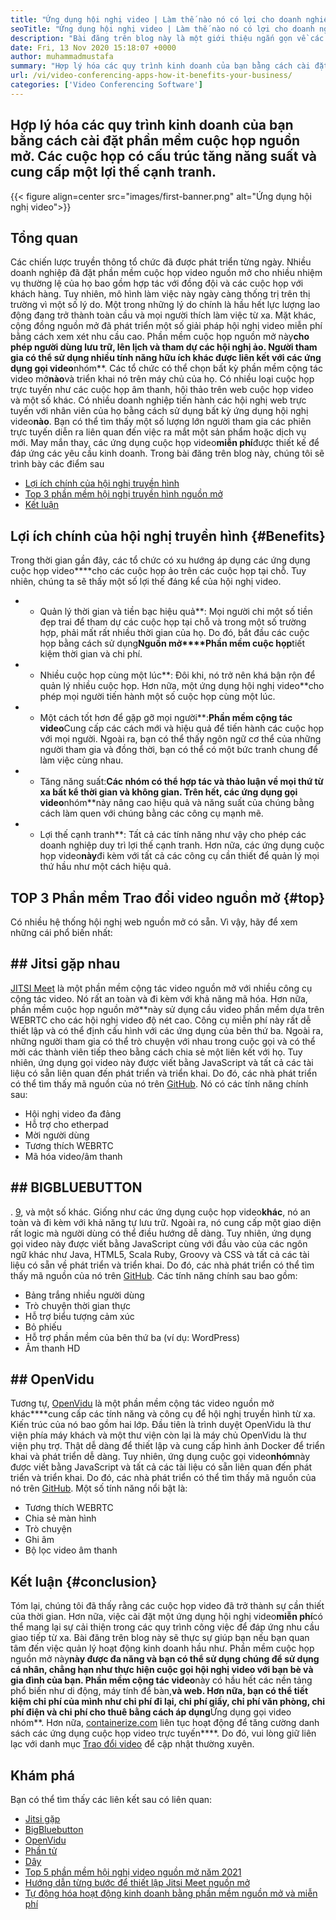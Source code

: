 ```yaml
---
title: "Ứng dụng hội nghị video | Làm thế nào nó có lợi cho doanh nghiệp của bạn" 
seoTitle: "Ứng dụng hội nghị video | Làm thế nào nó có lợi cho doanh nghiệp của bạn" 
description: "Bài đăng trên blog này là một giới thiệu ngắn gọn về các ứng dụng hội nghị video miễn phí. Các phần mềm cộng tác miễn phí này cung cấp một loạt các tính năng cho các cuộc họp nhóm." 
date: Fri, 13 Nov 2020 15:18:07 +0000
author: muhammadmustafa
summary: "Hợp lý hóa các quy trình kinh doanh của bạn bằng cách cài đặt phần mềm cuộc họp nguồn mở. Các cuộc họp có cấu trúc tăng năng suất và cung cấp một lợi thế cạnh tranh." 
url: /vi/video-conferencing-apps-how-it-benefits-your-business/
categories: ['Video Conferencing Software']
---
```


## Hợp lý hóa các quy trình kinh doanh của bạn bằng cách cài đặt phần mềm cuộc họp nguồn mở. Các cuộc họp có cấu trúc tăng năng suất và cung cấp một lợi thế cạnh tranh.

{{< figure align=center src="images/first-banner.png" alt="Ứng dụng hội nghị video">}}


## Tổng quan
Các chiến lược truyền thông tổ chức đã được phát triển từng ngày. Nhiều doanh nghiệp đã đặt phần mềm cuộc họp video nguồn mở cho nhiều nhiệm vụ thường lệ của họ bao gồm hợp tác với đồng đội và các cuộc họp với khách hàng. Tuy nhiên, mô hình làm việc này ngày càng thống trị trên thị trường vì một số lý do. Một trong những lý do chính là hầu hết lực lượng lao động đang trở thành toàn cầu và mọi người thích làm việc từ xa. Mặt khác, cộng đồng nguồn mở đã phát triển một số giải pháp hội nghị video miễn phí bằng cách xem xét nhu cầu cao. Phần mềm cuộc họp nguồn mở này**cho phép người dùng lưu trữ, lên lịch và tham dự các hội nghị ảo. Người tham gia có thể sử dụng nhiều tính năng hữu ích khác được liên kết với các ứng dụng gọi video**nhóm**. Các tổ chức có thể chọn bất kỳ phần mềm cộng tác video mở**nào**và triển khai nó trên máy chủ của họ. Có nhiều loại cuộc họp trực tuyến như các cuộc họp âm thanh, hội thảo trên web cuộc họp video và một số khác.
Có nhiều doanh nghiệp tiến hành các hội nghị web trực tuyến với nhân viên của họ bằng cách sử dụng bất kỳ ứng dụng hội nghị video**nào**. Bạn có thể tìm thấy một số lượng lớn người tham gia các phiên trực tuyến diễn ra liên quan đến việc ra mắt một sản phẩm hoặc dịch vụ mới. May mắn thay, các ứng dụng cuộc họp video**miễn phí**được thiết kế để đáp ứng các yêu cầu kinh doanh. Trong bài đăng trên blog này, chúng tôi sẽ trình bày các điểm sau
  * [][1][Lợi ích chính của hội nghị truyền hình][2]
  * [Top 3 phần mềm hội nghị truyền hình nguồn mở][3]
  * [Kết luận][4]

## Lợi ích chính của hội nghị truyền hình   {#Benefits}
Trong thời gian gần đây, các tổ chức có xu hướng áp dụng các ứng dụng cuộc họp video****cho các cuộc họp ảo trên các cuộc họp tại chỗ. Tuy nhiên, chúng ta sẽ thấy một số lợi thế đáng kể của hội nghị video.
* * Quản lý thời gian và tiền bạc hiệu quả**: Mọi người chi một số tiền đẹp trai để tham dự các cuộc họp tại chỗ và trong một số trường hợp, phải mất rất nhiều thời gian của họ. Do đó, bắt đầu các cuộc họp bằng cách sử dụng**Nguồn mở****Phần mềm cuộc họp**tiết kiệm thời gian và chi phí.
* * Nhiều cuộc họp cùng một lúc**: Đôi khi, nó trở nên khá bận rộn để quản lý nhiều cuộc họp. Hơn nữa, một ứng dụng hội nghị video**cho phép mọi người tiến hành một số cuộc họp cùng một lúc.
* * Một cách tốt hơn để gặp gỡ mọi người**:**Phần mềm cộng tác video**Cung cấp các cách mới và hiệu quả để tiến hành các cuộc họp với mọi người. Ngoài ra, bạn có thể thấy ngôn ngữ cơ thể của những người tham gia và đồng thời, bạn có thể có một bức tranh chung để làm việc cùng nhau.
* * Tăng năng suất:**Các nhóm có thể hợp tác và thảo luận về mọi thứ từ xa bất kể thời gian và không gian. Trên hết, các ứng dụng gọi video**nhóm**này nâng cao hiệu quả và năng suất của chúng bằng cách làm quen với chúng bằng các công cụ mạnh mẽ.
* * Lợi thế cạnh tranh**: Tất cả các tính năng như vậy cho phép các doanh nghiệp duy trì lợi thế cạnh tranh. Hơn nữa, các ứng dụng cuộc họp video**này**đi kèm với tất cả các công cụ cần thiết để quản lý mọi thứ hầu như một cách hiệu quả.

## TOP 3 Phần mềm Trao đổi video nguồn mở   {#top}
Có nhiều hệ thống hội nghị web nguồn mở có sẵn. Vì vậy, hãy để xem những cái phổ biến nhất:

## ## Jitsi gặp nhau
[JITSI Meet][5] là một phần mềm cộng tác video nguồn mở với nhiều công cụ cộng tác video. Nó rất an toàn và đi kèm với khả năng mã hóa. Hơn nữa, phần mềm cuộc họp nguồn mở**này sử dụng cầu video phần mềm dựa trên WEBRTC cho các hội nghị video độ nét cao. Công cụ miễn phí này rất dễ thiết lập và có thể định cấu hình với các ứng dụng của bên thứ ba. Ngoài ra, những người tham gia có thể trò chuyện với nhau trong cuộc gọi và có thể mời các thành viên tiếp theo bằng cách chia sẻ một liên kết với họ. Tuy nhiên, ứng dụng gọi video này được viết bằng JavaScript và tất cả các tài liệu có sẵn liên quan đến phát triển và triển khai. Do đó, các nhà phát triển có thể tìm thấy mã nguồn của nó trên [GitHub][6]. Nó có các tính năng chính sau:
  * Hội nghị video đa đảng
  * Hỗ trợ cho etherpad
  * Mời người dùng
  * Tương thích WEBRTC
  * Mã hóa video/âm thanh

## ## BIGBLUEBUTTON
. [9], và một số khác. Giống như các ứng dụng cuộc họp video**khác**, nó an toàn và đi kèm với khả năng tự lưu trữ. Ngoài ra, nó cung cấp một giao diện rất logic mà người dùng có thể điều hướng dễ dàng. Tuy nhiên, ứng dụng gọi video này được viết bằng JavaScript cùng với đầu vào của các ngôn ngữ khác như Java, HTML5, Scala Ruby, Groovy và CSS và tất cả các tài liệu có sẵn về phát triển và triển khai. Do đó, các nhà phát triển có thể tìm thấy mã nguồn của nó trên [GitHub][10]. Các tính năng chính sau bao gồm:
  * Bảng trắng nhiều người dùng
  * Trò chuyện thời gian thực
  * Hỗ trợ biểu tượng cảm xúc
  * Bỏ phiếu
  * Hỗ trợ phần mềm của bên thứ ba (ví dụ: WordPress)
  * Âm thanh HD

## ## OpenVidu
Tương tự, [OpenVidu][11] là một phần mềm cộng tác video nguồn mở khác****cung cấp các tính năng và công cụ để hội nghị truyền hình từ xa. Kiến trúc của nó bao gồm hai lớp. Đầu tiên là trình duyệt OpenVidu là thư viện phía máy khách và một thư viện còn lại là máy chủ OpenVidu là thư viện phụ trợ. Thật dễ dàng để thiết lập và cung cấp hình ảnh Docker để triển khai và phát triển dễ dàng. Tuy nhiên, ứng dụng cuộc gọi video**nhóm**này được viết bằng JavaScript và tất cả các tài liệu có sẵn liên quan đến phát triển và triển khai. Do đó, các nhà phát triển có thể tìm thấy mã nguồn của nó trên [GitHub][12]. Một số tính năng nổi bật là:
  * Tương thích WEBRTC
  * Chia sẻ màn hình
  * Trò chuyện
  * Ghi âm
  * Bộ lọc video âm thanh

## Kết luận   {#conclusion}
Tóm lại, chúng tôi đã thấy rằng các cuộc họp video đã trở thành sự cần thiết của thời gian. Hơn nữa, việc cài đặt một ứng dụng hội nghị video**miễn phí**có thể mang lại sự cải thiện trong các quy trình công việc để đáp ứng nhu cầu giao tiếp từ xa. Bài đăng trên blog này sẽ thực sự giúp bạn nếu bạn quan tâm đến việc quản lý hoạt động kinh doanh hầu như. Phần mềm cuộc họp nguồn mở này**này được đa năng và bạn có thể sử dụng chúng để sử dụng cá nhân, chẳng hạn như thực hiện cuộc gọi hội nghị video với bạn bè và gia đình của bạn. Phần mềm cộng tác video**này có hầu hết các nền tảng phổ biến như di động, máy tính để bàn,**và web. Hơn nữa, bạn có thể tiết kiệm chi phí của mình như chi phí đi lại, chi phí giấy, chi phí văn phòng, chi phí điện và chi phí cho thuê bằng cách áp dụng**Ứng dụng gọi video nhóm**.
Hơn nữa, [containerize.com][13] liên tục hoạt động để tăng cường danh sách các ứng dụng cuộc họp video trực tuyến****. Do đó, vui lòng giữ liên lạc với danh mục [Trao đổi video][14] để cập nhật thường xuyên.

## Khám phá
Bạn có thể tìm thấy các liên kết sau có liên quan:
  * [Jitsi gặp][5]
  * [BigBluebutton][7]
  * [OpenVidu][11]
  * [Phần tử][15]
  * [Dây][16]
  * [Top 5 phần mềm hội nghị video nguồn mở năm 2021][17]
  * [Hướng dẫn từng bước để thiết lập Jitsi Meet nguồn mở][18]
  * [Tự động hóa hoạt động kinh doanh bằng phần mềm nguồn mở và miễn phí][19]

  
[1]: #why
[2]: #benefits
[3]: #top
[4]: #conclusion
[5]: https://products.containerize.com/video-conferencing/jitsi
[6]: https://github.com/jitsi/jitsi-meet
[7]: https://products.containerize.com/video-conferencing/bigbluebutton
[8]: https://products.containerize.com/content-management/drupal/
[9]: https://products.containerize.com/blogging/wordpress/
[10]: https://github.com/bigbluebutton/bigbluebutton
[11]: https://products.containerize.com/video-conferencing/openvidu
[12]: https://github.com/OpenVidu/openvidu
[13]: https://www.containerize.com/
[14]: https://products.containerize.com/video-conferencing/
[15]: https://products.containerize.com/video-conferencing/element
[16]: https://products.containerize.com/video-conferencing/wire
[17]: https://blog.containerize.com/video-conferencing-software/top-5-open-source-video-conferencing-software-of-2021/
[18]: https://blog.containerize.com/video-conferencing-software/how-to-set-up-open-source-jitsi-meet/
[19]: https://blog.containerize.com/blogging/automate-business-operations-using-open-source-software/
